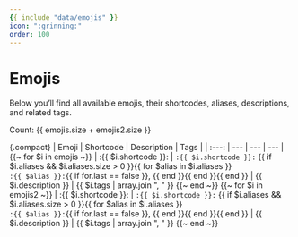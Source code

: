 ```yaml
---
{{ include "data/emojis" }}
icon: ":grinning:"
order: 100
---
```

# Emojis

Below you’ll find all available emojis, their shortcodes, aliases, descriptions, and related tags.

Count: {{ emojis.size + emojis2.size }}

{.compact}
| Emoji | Shortcode | Description | Tags |
| :---: | --- | --- | --- |
{{~ for $i in emojis ~}}
| :{{ $i.shortcode }}: | `:{{ $i.shortcode }}:` {{ if $i.aliases && $i.aliases.size > 0 }}{{ for $alias in $i.aliases }}<br>`:{{ $alias }}:`{{ if for.last == false }}, {{ end }}{{ end }}{{ end }} | {{ $i.description }} | {{ $i.tags | array.join ", " }}
{{~ end ~}}
{{~ for $i in emojis2 ~}}
| :{{ $i.shortcode }}: | `:{{ $i.shortcode }}:` {{ if $i.aliases && $i.aliases.size > 0 }}{{ for $alias in $i.aliases }}<br>`:{{ $alias }}:`{{ if for.last == false }}, {{ end }}{{ end }}{{ end }} | {{ $i.description }} | {{ $i.tags | array.join ", " }}
{{~ end ~}}